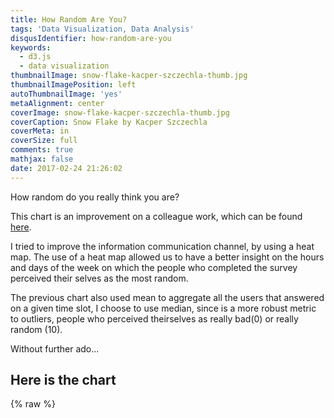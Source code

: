 ```yaml
---
title: How Random Are You?
tags: 'Data Visualization, Data Analysis'
disqusIdentifier: how-random-are-you
keywords:
  - d3.js
  - data visualization
thumbnailImage: snow-flake-kacper-szczechla-thumb.jpg
thumbnailImagePosition: left
autoThumbnailImage: 'yes'
metaAlignment: center
coverImage: snow-flake-kacper-szczechla-thumb.jpg
coverCaption: Snow Flake by Kacper Szczechla
coverMeta: in
coverSize: full
comments: true
mathjax: false
date: 2017-02-24 21:26:02
---
```

How random do you really think you are?

<!-- more -->

This chart is an improvement on a colleague work, which can be found [here](https://arthurgca.github.io/visualizacaodados/#).

I tried to improve the information communication channel, by using a heat map.
The use of a heat map allowed us to have a better insight on the hours and days of the week on which the people who completed the survey perceived their selves as the most random.

The previous chart also used mean to aggregate all the users that answered on a given time slot, I choose to use median, since is a more robust metric to outliers, people who perceived theirselves as really bad(0) or really random (10).

Without further ado...

## Here is the chart

{% raw %}
<style>
  rect.bordered {
    stroke: #E6E6E6;
    stroke-width:2px;
  }

  text.mono {
    font-size: 9pt;
    font-family: Consolas, courier;
    fill: #aaa;
  }

  text.axis-workweek {
    fill: #000;
  }

  text.axis-worktime {
    fill: #000;
  }
</style>
<script src="https://cdnjs.cloudflare.com/ajax/libs/d3/3.5.17/d3.min.js"></script>

<div id="chart"></div>
    <script type="text/javascript">
      var margin = { top: 50, right: 0, bottom: 100, left: 30 },
          width = 740 - margin.left - margin.right,
          height = 400 - margin.top - margin.bottom,
          gridSize = Math.floor(width / 24),
          legendElementWidth = gridSize*2,
          buckets = 9,
          colors = ["#ffffd9","#edf8b1","#c7e9b4","#7fcdbb","#41b6c4","#1d91c0","#225ea8","#253494","#081d58"], // alternatively colorbrewer.YlGnBu[9]
          days = ["Mo", "Tu", "We", "Th", "Fr", "Sa", "Su"],
          times = ["12p", "1a", "2a", "3a", "4a", "5a", "6a", "7a", "8a", "9a", "10a", "11a", "12a", "1p", "2p", "3p", "4p", "5p", "6p", "7p", "8p", "9p", "10p", "11p"];
          datasets = "data.tsv";

      var svg = d3.select("#chart").append("svg")
          .attr("width", width + margin.left + margin.right)
          .attr("height", height + margin.top + margin.bottom)
          .append("g")
          .attr("transform", "translate(" + margin.left + "," + margin.top + ")");

      var dayLabels = svg.selectAll(".dayLabel")
          .data(days)
          .enter().append("text")
            .text(function (d) { return d; })
            .attr("x", 0)
            .attr("y", function (d, i) { return i * gridSize; })
            .style("text-anchor", "end")
            .attr("transform", "translate(-6," + gridSize / 1.5 + ")")
            .attr("class", function (d, i) { return ((i >= 0 && i <= 4) ? "dayLabel mono axis axis-workweek" : "dayLabel mono axis"); });

      var timeLabels = svg.selectAll(".timeLabel")
          .data(times)
          .enter().append("text")
            .text(function(d) { return d; })
            .attr("x", function(d, i) { return i * gridSize; })
            .attr("y", 0)
            .style("text-anchor", "middle")
            .attr("transform", "translate(" + gridSize / 2 + ", -6)")
            .attr("class", function(d, i) { return ((i >= 7 && i <= 18) ? "timeLabel mono axis axis-worktime" : "timeLabel mono axis"); });

      var heatmapChart = function(tsvFile) {
        d3.tsv(tsvFile,
        function(d) {
          return {
            day: +d.day,
            hour: +d.hour,
            value: +d.value
          };
        },
        function(error, data) {
          var colorScale = d3.scale.quantile()
              .domain([0, buckets - 1, d3.max(data, function (d) { return d.value; })])
              .range(colors);

          var cards = svg.selectAll(".hour")
              .data(data, function(d) {return d.day+':'+d.hour;});

          cards.append("title");

          cards.enter().append("rect")
              .attr("x", function(d) {return (d.hour) * gridSize; })
              .attr("y", function(d) { return (d.day) * gridSize; })
              .attr("rx", 4)
              .attr("ry", 4)
              .attr("class", "hour bordered")
              .attr("width", gridSize)
              .attr("height", gridSize)
              .style("fill", colors[0]);

          cards.transition().duration(1000)
              .style("fill", function(d) { return colorScale(d.value); });

          cards.select("title").text(function(d) { return d.value; });

          cards.exit().remove();

          console.log([].concat(colorScale.quantiles()))
          var legend = svg.selectAll(".legend")
              .data([].concat(colorScale.quantiles()), function(d) {console.log(d); return d; });

          legend.enter().append("g")
              .attr("class", "legend");

          legend.append("rect")
            .attr("x", function(d, i) { return legendElementWidth * i; })
            .attr("y", height)
            .attr("width", legendElementWidth)
            .attr("height", gridSize / 2)
            .style("fill", function(d, i) { return colors[i]; });

          legend.append("text")
            .attr("class", "mono")
            .text(function(d) {return "≥ " + +d.toFixed(1); })
            .attr("x", function(d, i) { return legendElementWidth * i; })
            .attr("y", height + gridSize);

          legend.exit().remove();

        });
      };

      heatmapChart(datasets);
    </script>
    {% endraw %}     


## Insights

What this visualization tell us, is that first we probably have more people answering the form on Thursday; Second, it tell us that the majority of people tend to think that they are not that random.

We need more data, specially data from different days of the week, but we can see from the visualization that we probably don't have a great correlation between day of the week/hour and how random a person perceive itself.
